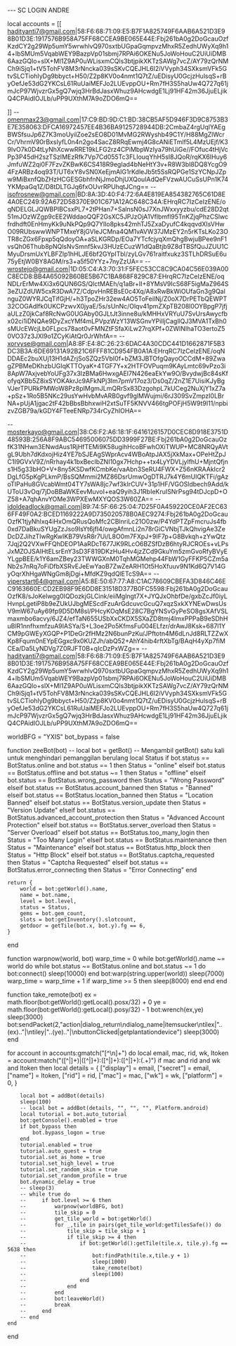 --- SC LOGIN ANDRE

local accounts = [[
hadityanti7@gmail.com|58:F6:68:71:09:E5:B7F1A825749F6AAB6A521D3E98B01D3E:1917576B958A75FF68CCEA9BE065E44E:Fbj261bA0g2DoGcauOzfKzdCY2g29Wp5umY5wrwhlvQ970sxtbUGpaGqmpvzMhxR5ZedhUWyXq9h14+lbSMUm5VqabWEY9BazpVp01sbmj7RPAi6OKENu5JoWoHouC2UiUiDMB6AazGQIo+slX+MI1Z9AP0uWLisxmCQls3btjpikXKTzSAWg7vcZ\/AY79zQrNMCh9iSjq1+tV5TohFV8M3rNncka039sSKvCQEJHL6I2iVVyph34SXksmVFk5GtvSLCTiohIyDg9bbyct+H50\/Z2p8KV0o4nmt1Q7tZ\/uEDisyU0GcjzHulsqS+rByOefJe53dG2YKCsL61RuUaiMEFJo2LUEvppOU+Rm7fH3S5haUw4Q727q61jmJcP97WjvzrGx5gQ7wjq3HrBdJasxWhuz9AHcwdgE1Lj91HF42m36JjuELjikQ4CPAidIOJLb\/uPP9UXthM7A9oZDO6mQ==


]]
-- omenmax23@gmail.com|17:C9:BD:9D:C1:BD:38CB5AF5D946F3D9C8753B3E7E358063:DFCA16972457EE4B36BA9125728944DB:2CmbaZ4rgUqlYAEgBWSfsuJp6Z7K3moUyilZoe2sEO8D01MvMG2RWyshb49C1Y\/H88MgZlWcrCr\/VhrmV90rBxsIyfL0n4n2go4SacZ8RRqEwmj4G8cANiETmlf5L4MzUEjf\/K39lvO7k0D4tLyNhXcwwRRE19kLFG2rz4CPiMbpWzIya79hUiGe\/\/FOfuc4tHjVcPp3P45dH2szTSzIMEzRfk7Vp7Cd055Tc3FLIouqYhH5sI8JQoR\/rqKX6IHuy6JmfuWZ2qi0F7FzvZKBwK6CS418R9egIad4bNeHtY3v+R8W3bI8DQ8YcgO94FzARBz4oq93T\/UT6xY8vSN0XeEjmAIG1rKdleJb5t5SsRQPGe1SzYCNpJZpw9MiBxnfQbZHzHCGESGbhfnNjJmoDhjUXQouIAdQeFVzwAUCuSsUPn1K74YKMpaGq1Z\/D8tDLTGJq6fxOUvrRPUhqtJCng==
-- isofrosnew@gmail.com|BD:8A:3D:40:F4:72:6A4E819EA854382765C61D8E4A0EC249:92A672D58370E901C671A12AC648C34A:EHrqRC7IzCeIzENE\/oqNDELGLJQWBPIBCsxPL7+2tPHan7+SalnsN0sJ7XnJWxxyyzbu\/cdE28D2qt51mJOzWZgp9cEE2WddaoQQF2GsXC5JPJzOjA1Vflbmfl95TnKZjqPhzCSlwcfrdhdft0EnHmyKk9uNkPQp9Q7YlIo8pks42mhTJ5ZxaDyufC4kqqvdXIsVHwO09RUbswwWNPTMxeY8jGVleJCMna4QM1vAVW37JMzEY2n5rKTsLKo23OTR8cZGx6Fpxp5qQdoyOA+aSLKGRDp\/EOa7YTcfcjyqXmQhgBwjuBPee9nF1vsQh06Thub8pNQlsNvSmnf5kvJ3HUzECuzW1dQaBtjb9Z8dTBSfQuJZUU1CMyuDrsmUxYLBFZlp1hHLJE6bf2GYpITbl\/zyLGv761raitfxukz3STLhDRSuE6u75yEtjW0BY8AGM\/rs3+a5f50YYz+7nyZzUA==
-- wrostejo@gmail.com|1D:05:C4:A3:70:31:F5FEC53CC8C9CA04C56E039A00C8ECD8:BB4A65092B60BE5B67C1BA868F829C87:EHrqRC7IzCeIzENE\/oqNDLrErMw4Xi3x6QUN6GS\/QlctMAEh\/q1aBr+II+8YMsV9IcS68F5igMaZ964S3eZUZdUW5cxR3DwA7Z\/CdpvHnREBsE0c4Xq\/A8xRwBkWiOUfaGn3g9QalnguZ0WYRJCqTifGjH\/+h3TpoZHr32ew4AO5ToFeilNj\/Z0oX7DrPETbQEWPT32COGAdlfk0UKCPzwvX0jyaE\/5s\/sUnNc\/Olqv41pmZXpTB208l0OYBpgP7jfjaULzZ0jkCaf8RcNwG0UGAby0GJLtJt3inne8u\/kMHHxVRYuU7SvUrsAwycfbx02ci1iDNQAe9DyZxcYMf4mLPVpzWzY13WSGnvYPilljCagllQJ3MVA1TxBh0sMUcEWcjLb0FLpcs78aot0vFMNZtFSfaXiLw27rqXPf+0ZWlNIhaTO3ertoZ50VO37z3JXl9o1ZCyKiAtQr0JrWhfA==
-- xorvyse@gmail.com|A8:8F:E4:8C:26:23:6DAC4A30CDC441D1662871F5B3DC3B3A:6DE69131A92B21C6FFF81CD954FB0A1A:EHrqRC7IzCeIzENE\/oqNDDAEc2buXUj13H1dAZrjSoSZQz5VbI0f+bZM3JBTOfgQayoOCCdM+89ZwagZPBMeDKhzbUGIqKTTOyaK+4TGF7Y+x2HTFOVPuqm9KAyLmtc69vPzo3i8ApW7AxjvebYoUFg37x3IzBMa6HwxgAEI7N426eaEkYw9O\/BvydwjBc84sKfofyqXBb5Z8ixSYOKAkrJc9AFkNPj3Im7pmV17oz3\/Ds0qZ\/2nZ1E7UisiKJyBgVJerTPURkPMWoW8Pz8pIMgmJLmQRrSx83DzgohpL7kUCeg2NuXjY1xZ7a+pSz+1Ro5B5NKc29usYwHvbMvARB0gvf9glMWujmi\/6rJ309SvZmpzI0LBrNA+pUjA1jgac2tF42bBbsBbhxwiH2xtSuTF5KNVV466tgPOFjH5W9t9I11\/npbizvZGB79a\/kGDY4FTeeENRp734rCyZhIOHA==

-- mosterkayo@gmail.com|38:C6:F2:A6:18:1F:6416126157D0CEC8D918E3751D48593B:256A8F9ABC54695006075DD3999F27BE:Fbj261bA0g2DoGcauOzfK31NHwn3ENwdAus1RjHfTEMi9K58ugihHcoBFwhOXiTWUP+MC8NRQyAVtgL9Ubh7dKdxojHiz4YE7bSJEAgSWprAcv4WBoAtpJAX5jXkMax+OPeHtZpJC1I9GVxV9Z\/nRrhay4k1bxBecIbZNI10gx7Hchp++tx4LyYDVLjylfhU+MjntQfjns1H5g33bHO+V+8ny5KSDwfKCmbKe\/vaAbn3SeRU4FWX+Z56nKRAAkIcr2DgLfG5pKgPLkmP\/BsSQMmmi2MZ86DsrUmwOgDTRJ7k4Y6mUlQKTFi\/gAzoTIPaHu8GVcabWmt04TY7sWA8jc7wf3kIrCUV+31p1HF\/VGOSldbech9Add\/kUToU3vOq\/7jDoBBaWKEevMuvoI+eaQ9yih3J1RbIeKruISNrPsg94tDJcpD+OZ58+A7qhAnvYOMe3WPXEwMXYQOS3W60ZA==
-- idoldeadlock@gmail.com|89:74:5F:66:25:04:7D25F0A459220CE0AF2EC636FF49F0A2:BCED1169222A9D735020578B0AEC9274:Fbj261bA0g2DoGcauOzfK1tjyNhlxq4iHxOmQRusQoMfc2CBlnriLc21O0zw\/P4YdPTZpFmcruJs4fb0xd7DaBkuSYUgZzJso9IsYt6jfI4\/owgAfmnLi2n78rGiCVNbjTJkQhvigAe3ZeDcDZJihzTIwRgKwIKB79VsR8r7Ui\/L8O0m7FXpJ+9IF7p+G8Bvkqh+zYwQtz7Jqj2Q2VXwFFQhDEOP1AaRDcT677JK9RLcO6BZSfDzB6htyRJCROEs+vLPsJxMZOJSAIHtELsrEnY3sD3F819DKzHu4Hv4jzZCd9GkuYm5zmGvoRfyBVyEYLgpBEE\/k1Y6amZBey23TWWGXnM0TqhMGMehp44FbW1GyFFKP5CZm5aNb2s7nRq7oFiDfbXSRvEJeEwYaoB7ZwZeARH1Ot5HoXfuuv9N1Kd6Q7V14GyOqrXhHgaWNgGm8jDgi+MfdKZ9qdQlETcS9A==
-- viperstart64@gmail.com|A5:8E:50:67:77:A8:C1AC78609CBEFA3D846C46EC9163660E:CD2EB98F9E6DD8E31518D377B0FC5598:Fbj261bA0g2DoGcauOzfK8\/sJoKelwgg0IQDozkjGLCink\/eiiMglngt7X+JYQJxOhbfDe\/gxbZcJf0iyLHvnpLgetiP8b9eZUkUJbgMEScdFzuArGdcuvcGcuQ7xqzSxkXYNEwDwsUsV9mW67uAy69fp9D5DM8sl\/PHcyKOqMsE28C7BgYNSvGyPeSO8gsXAfVSLmaxmbo6acvy\/6JZ4\/efTaN655USbXxCKDX5SXaZD8tmj4ImxPPPaB9eSDhHuBlR1nnfhxmfzuA9IASYa\/S+L3oe2Po5KfmsFu004ELfzr\/drAwJ8Ksk+687l1YCM9pGWEyXGQP+P1DeGr2fHMz2N6bunPzKu\/JPftotn4M6dLnJd8RLTZZwXKp8Fqum0nEYpEGgxc9x0KUZJh\/abQ52+AhY4hib4rftXbTg\/BAqH4yXp7fiMCEa\/Da5LyNDVg7Z0RJFT0B+qIcDzPxWZg==
-- hadityanti7@gmail.com|58:F6:68:71:09:E5:B7F1A825749F6AAB6A521D3E98B01D3E:1917576B958A75FF68CCEA9BE065E44E:Fbj261bA0g2DoGcauOzfKzdCY2g29Wp5umY5wrwhlvQ970sxtbUGpaGqmpvzMhxR5ZedhUWyXq9h14+lbSMUm5VqabWEY9BazpVp01sbmj7RPAi6OKENu5JoWoHouC2UiUiDMB6AazGQIo+slX+MI1Z9AP0uWLisxmCQls3btjpikXKTzSAWg7vcZ\/AY79zQrNMCh9iSjq1+tV5TohFV8M3rNncka039sSKvCQEJHL6I2iVVyph34SXksmVFk5GtvSLCTiohIyDg9bbyct+H50\/Z2p8KV0o4nmt1Q7tZ\/uEDisyU0GcjzHulsqS+rByOefJe53dG2YKCsL61RuUaiMEFJo2LUEvppOU+Rm7fH3S5haUw4Q727q61jmJcP97WjvzrGx5gQ7wjq3HrBdJasxWhuz9AHcwdgE1Lj91HF42m36JjuELjikQ4CPAidIOJLb\/uPP9UXthM7A9oZDO6mQ==






worldBFG = "YXIS"
bot_bypass = false


function zeeBot(bot)
    -- local bot = getBot()  -- Mengambil getBot() satu kali untuk menghindari pemanggilan berulang
    local Status
    if bot.status == BotStatus.online and bot.status == 1 then
        Status = "online"
    elseif bot.status == BotStatus.offline and bot.status ~= 1 then
        Status = "offline"
    elseif bot.status == BotStatus.wrong_password then
        Status = "Wrong Password"
    elseif bot.status == BotStatus.account_banned then
        Status = "Banned"
    elseif bot.status == BotStatus.location_banned then
        Status = "Location Banned"
    elseif bot.status == BotStatus.version_update then
        Status = "Version Update"
    elseif bot.status == BotStatus.advanced_account_protection then
        Status = "Advanced Account Protection"
    elseif bot.status == BotStatus.server_overload then
        Status = "Server Overload"
    elseif bot.status == BotStatus.too_many_login then
        Status = "Too Many Login"
    elseif bot.status == BotStatus.maintenance then
        Status = "Maintenance"
    elseif bot.status == BotStatus.http_block then
        Status = "Http Block"
    elseif bot.status == BotStatus.captcha_requested then
        Status = "Captcha Requested"
    elseif bot.status == BotStatus.error_connecting then
        Status = "Error Connecting"
    end

    return {
        world = bot:getWorld().name,
        name = bot.name,
        level = bot.level,
        status = Status,
        gems = bot.gem_count,
        slots = bot:getInventory().slotcount,
        getdoor = getTile(bot.x, bot.y).fg == 6,
    }
end

function warpnow(world, bot)
    warp_time = 0
    while bot:getWorld().name ~= world do
        while bot.status ~= BotStatus.online and bot.status ~= 1 do
            bot:connect()
            sleep(10000)
        end
        bot:warp(string.upper(world))
        sleep(7000)
        warp_time = warp_time + 1
        if warp_time >= 5 then
            sleep(8000)
        end
    end
end

function take_remote(bot)
    ex = math.floor(bot:getWorld():getLocal().posx/32) + 0
    ye = math.floor(bot:getWorld():getLocal().posy/32) - 1
    bot:wrench(ex,ye)
    sleep(3000)
    bot:sendPacket(2,"action|dialog_return\ndialog_name|itemsucker\ntilex|"..(ex).."|\ntiley|"..(ye).."|\nbuttonClicked|getplantationdevice")
    sleep(3000)
end



for account in accounts:gmatch("[^\n]+") do
    local email, mac, rid, wk, ltoken = account:match("([^|]+)|([^|]+):([^|]+):([^|]+):(.+)")
    if mac and rid and wk and ltoken then
        local details = {
            ["display"] = email,
            ["secret"] = email,
            ["name"] = ltoken, 
            ["rid"] = rid,
            ["mac"] = mac,
            ["wk"] = wk,
            ["platform"] = 0,
        }

        local bot = addBot(details)
        sleep(100)
        -- local bot = addBot(details, "", "", "", Platform.android)
        local tutorial = bot.auto_tutorial
        bot:getConsole().enabled = true
        if bot_bypass then
            bot.bypass_logon = true
        end
        tutorial.enabled = true
        tutorial.auto_quest = true
        tutorial.set_as_home = true
        tutorial.set_high_level = true
        tutorial.set_random_skin = true
        tutorial.set_random_profile = true
        bot.dynamic_delay = true
        -- sleep(3)
        -- while true do
        --     if bot.level >= 6 then
        --         warpnow(worldBFG, bot)
        --         tile_skip = 0
        --         get_tile_world = bot:getWorld()
        --         for _,tile in pairs(get_tile_world:getTilesSafe()) do
        --             tile_skip = tile_skip + 1
        --             if tile_skip >= 4 then
        --                 if bot:getWorld():getTile(tile.x, tile.y).fg == 5638 then
        --                     bot:findPath(tile.x,tile.y + 1)
        --                     sleep(1000)
        --                     take_remote(bot)
        --                     sleep(100)
        --                 end
        --             end
        --         end
        --         bot:leaveWorld()
        --         break
        --     end
        -- end
    end
end
